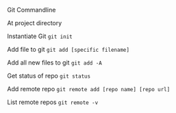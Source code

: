 Git Commandline

At project directory

Instantiate Git
`git init`

Add file to git
`git add [specific filename]`

Add all new files to git
`git add -A`

Get status of repo
`git status`

Add remote repo
`git remote add [repo name] [repo url]`

List remote repos
`git remote -v`
